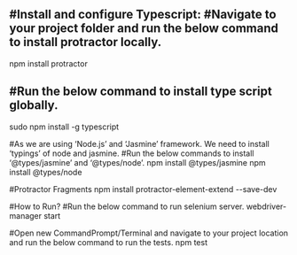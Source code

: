 #Install and configure Typescript:
#Navigate to your project folder and run the below command to install protractor locally.
----------------------------------------------------------------------------------------
npm install protractor

#Run the below command to install type script globally.
------------------------------------------------------
sudo npm install -g typescript

#As we are using ‘Node.js’ and ‘Jasmine’ framework. We need to install ‘typings’ of node and jasmine.
#Run the below commands to install ‘@types/jasmine’ and ‘@types/node’.
npm install @types/jasmine
npm install @types/node

#Protractor Fragments
npm install protractor-element-extend --save-dev

#How to Run?
#Run the below command to run selenium server.
webdriver-manager start

#Open new CommandPrompt/Terminal and navigate to your project location and run the below command to run the tests.
npm test